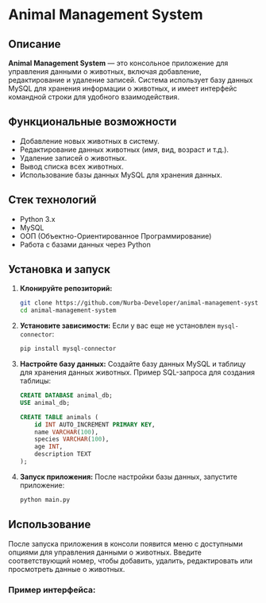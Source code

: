# Animal Management System

## Описание

**Animal Management System** — это консольное приложение для управления данными о животных, включая добавление, редактирование и удаление записей. Система использует базу данных MySQL для хранения информации о животных, и имеет интерфейс командной строки для удобного взаимодействия.

## Функциональные возможности

- Добавление новых животных в систему.
- Редактирование данных животных (имя, вид, возраст и т.д.).
- Удаление записей о животных.
- Вывод списка всех животных.
- Использование базы данных MySQL для хранения данных.

## Стек технологий

- Python 3.x
- MySQL
- ООП (Объектно-Ориентированное Программирование)
- Работа с базами данных через Python

## Установка и запуск

1. **Клонируйте репозиторий:**
    ```bash
    git clone https://github.com/Nurba-Developer/animal-management-system.git
    cd animal-management-system
    ```

2. **Установите зависимости:**
    Если у вас еще не установлен `mysql-connector`:
    ```bash
    pip install mysql-connector
    ```

3. **Настройте базу данных:**
    Создайте базу данных MySQL и таблицу для хранения данных животных. Пример SQL-запроса для создания таблицы:

    ```sql
    CREATE DATABASE animal_db;
    USE animal_db;

    CREATE TABLE animals (
        id INT AUTO_INCREMENT PRIMARY KEY,
        name VARCHAR(100),
        species VARCHAR(100),
        age INT,
        description TEXT
    );
    ```

4. **Запуск приложения:**
    После настройки базы данных, запустите приложение:

    ```bash
    python main.py
    ```

## Использование

После запуска приложения в консоли появится меню с доступными опциями для управления данными о животных. Введите соответствующий номер, чтобы добавить, удалить, редактировать или просмотреть данные о животных.

### Пример интерфейса:
